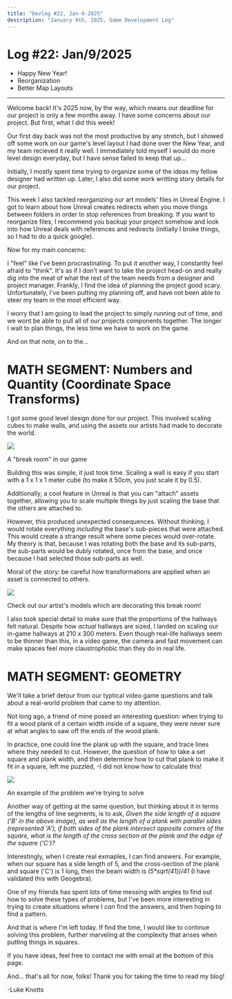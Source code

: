 ```yaml
---
title: "Devlog #22, Jan-9-2025"
description: "January 9th, 2025, Game Development Log"
---
```


# Log <span class="date">#</span>22: <span class="date">Jan/9/2025</span>

<ul>
<li class="summary">Happy New Year!</li>
<li class="summary">Reorganization</li>
<li class="summary">Better Map Layouts</li>
</ul>

---

Welcome back! It's 2025 now, by the way, which means our deadline for our project is only a few months away. I have some concerns about our project. But first, what I did this week!

Our first day back was not the most productive by any stretch, but I showed off some work on our game's level layout I had done over the New Year, and my team recieved it really well. I immediately told myself I would do more level design everyday, but I have sense failed to keep that up...

Initially, I mostly spent time trying to organize some of the ideas my fellow designer had written up. Later, I also did some work writting story details for our project.

This week I also tackled reorganizing our art models' files in Unreal Engine. I got to learn about how Unreal creates redirects when you move things between folders in order to stop references from breaking. If you want to reorganize files, I recommend you backup your project somehow and look into how Unreal deals with references and redirects (initially I broke things, so I had to do a quick google).

Now for my main concerns:

I "feel" like I've been procrastinating. To put it another way, I constantly feel afraid to "think". It's as if I don't want to take the project head-on and really dig into the meat of what the rest of the team needs from a designer and project manager. Frankly, I find the idea of planning the project good scary. Unfortunately, I've been putting my planning off, and have not been able to steer my team in the most efficient way.

I worry that I am going to lead the project to simply running out of time, and we wont be able to pull all of our projects components together. The longer I wait to plan things, the less time we have to work on the game.

And on that note, on to the...

<h1>MATH SEGMENT: Numbers and Quantity (Coordinate Space Transforms)</h1>

I got some good level design done for our project. This involved scaling cubes to make walls, and using the assets our artists had made to decorate the world.

<img src="/images/erase-employment-game/breakroom.png"></img>

<span class="image-desc">A "break room" in our game</span>

Building this was simple, it just took time. Scaling a wall is easy if you start with a 1 x 1 x 1 meter cube (to make it 50cm, you just scale it by 0.5).

Additionally, a cool feature in Unreal is that you can "attach" assets together, allowing you to scale multiple things by just scaling the base that the others are attached to.

However, this produced unexpected consequences. Without thinking, I would rotate everything <i>including</i> the base's sub-pieces that were attached. This would create a strange result where some pieces would over-rotate. My theory is that, because I was rotating both the base and its sub-parts, the sub-parts would be dubly rotated, once from the base, and once because I had selected those sub-parts as well.

Moral of the story: be careful how transformations are applied when an asset is connected to others.

<img src="/images/erase-employment-game/conferenceroom.png"></img>

<span class="image-desc">Check out our artist's models which are decorating this break room!</span>

I also took special detail to make sure that the proportions of the hallways felt natural. Despite how <i>actual</i> hallways are sized, I landed on scaling our in-game hallways at 210 x 300 meters. Even though real-life hallways seem to be thinner than this, in a video game, the camera and fast movement can make spaces feel more claustrophobic than they do in real life.

<h1>MATH SEGMENT: GEOMETRY</h1>

We'll take a brief detour from our typtical video game questions and talk about a real-world problem that came to my attention.

Not long ago, a friend of mine posed an interesting question: when trying to fit a wood plank of a certain width inside of a square, they were never sure at what angles to saw off the ends of the wood plank.

In practice, one could line the plank up with the square, and trace lines where they needed to cut. However, the question of how to take a set square and plank width, and then determine how to cut that plank to make it fit in a square, left me puzzled, -I did not know how to calculate this!

<img src="/images/joelsmathproblem.png"></img>

<span class="image-desc">An example of the problem we're trying to solve</span>

Another way of getting at the same question, but thinking about it in terms of the lengths of line segments, is to ask, <i>Given the side length of a square ('B' in the above image), as well as the length of a plank with parallel sides (represented 'A'), if both sides of the plank intersect opposite corners of the square, what is the length of the cross section at the plank and the edge of the square ('C')?</i>

Interestingly, when I create real exmaples, I can find answers. For example, when our square has a side length of 5, and the cross-section of the plank and square ('C') is 1 long, then the beam width is <i>(5\*sqrt(41))/41</i> (I have validated this with Geogebra).

One of my friends has spent lots of time messing with angles to find out how to solve these types of problems, but I've been more interesting in trying to create situations where I <i>can</i> find the answers, and then hoping to find a pattern.

And that is where I'm left today. If find the time, I would like to continue solving this problem, further marveling at the complexity that arises when putting things in squares.

If you have ideas, feel free to contact me with email at the bottom of this page.

And... that's all for now, folks! Thank you for taking the time to read my blog!

<p class="signature">-Luke Knotts</p>
